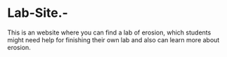 # Lab-Site.-
This is an website where you can find a lab of erosion, which students might need help for finishing their own lab and also can learn more about erosion. 

